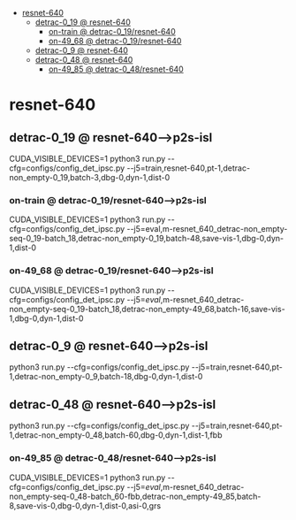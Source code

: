 <!-- MarkdownTOC -->

- [resnet-640](#resnet_64_0_)
    - [detrac-0_19       @ resnet-640](#detrac_0_19___resnet_640_)
        - [on-train       @ detrac-0_19/resnet-640](#on_train___detrac_0_19_resnet_640_)
        - [on-49_68       @ detrac-0_19/resnet-640](#on_49_68___detrac_0_19_resnet_640_)
    - [detrac-0_9       @ resnet-640](#detrac_0_9___resnet_640_)
    - [detrac-0_48       @ resnet-640](#detrac_0_48___resnet_640_)
        - [on-49_85       @ detrac-0_48/resnet-640](#on_49_85___detrac_0_48_resnet_640_)

<!-- /MarkdownTOC -->
<a id="resnet_64_0_"></a>
# resnet-640 
<a id="detrac_0_19___resnet_640_"></a>
## detrac-0_19       @ resnet-640-->p2s-isl
CUDA_VISIBLE_DEVICES=1 python3 run.py --cfg=configs/config_det_ipsc.py --j5=train,resnet-640,pt-1,detrac-non_empty-0_19,batch-3,dbg-0,dyn-1,dist-0
<a id="on_train___detrac_0_19_resnet_640_"></a>
### on-train       @ detrac-0_19/resnet-640-->p2s-isl
CUDA_VISIBLE_DEVICES=1 python3 run.py --cfg=configs/config_det_ipsc.py --j5=eval,m-resnet_640_detrac-non_empty-seq-0_19-batch_18,detrac-non_empty-0_19,batch-48,save-vis-1,dbg-0,dyn-1,dist-0
<a id="on_49_68___detrac_0_19_resnet_640_"></a>
### on-49_68       @ detrac-0_19/resnet-640-->p2s-isl
CUDA_VISIBLE_DEVICES=1 python3 run.py --cfg=configs/config_det_ipsc.py --j5=_eval_,m-resnet_640_detrac-non_empty-seq-0_19-batch_18,detrac-non_empty-49_68,batch-16,save-vis-1,dbg-0,dyn-1,dist-0

<a id="detrac_0_9___resnet_640_"></a>
## detrac-0_9       @ resnet-640-->p2s-isl
python3 run.py --cfg=configs/config_det_ipsc.py --j5=train,resnet-640,pt-1,detrac-non_empty-0_9,batch-18,dbg-0,dyn-1,dist-0

<a id="detrac_0_48___resnet_640_"></a>
## detrac-0_48       @ resnet-640-->p2s-isl
python3 run.py --cfg=configs/config_det_ipsc.py --j5=train,resnet-640,pt-1,detrac-non_empty-0_48,batch-60,dbg-0,dyn-1,dist-1,fbb
<a id="on_49_85___detrac_0_48_resnet_640_"></a>
### on-49_85       @ detrac-0_48/resnet-640-->p2s-isl
CUDA_VISIBLE_DEVICES=1 python3 run.py --cfg=configs/config_det_ipsc.py --j5=_eval_,m-resnet_640_detrac-non_empty-seq-0_48-batch_60-fbb,detrac-non_empty-49_85,batch-8,save-vis-0,dbg-0,dyn-1,dist-0,asi-0,grs

